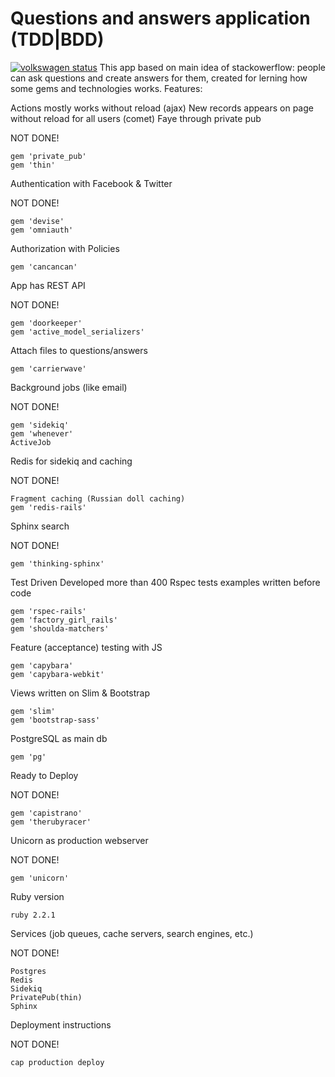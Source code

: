 # Questions and answers application (TDD|BDD)
[![volkswagen status](https://auchenberg.github.io/volkswagen/volkswargen_ci.svg?v=1)](https://github.com/auchenberg/volkswagen)
This app based on main idea of stackowerflow: people can ask questions and create answers for them, created for lerning how some gems and technologies works.
Features:

Actions mostly works without reload (ajax) New records appears on page without reload for all users (comet) Faye through private pub

NOT DONE!

    gem 'private_pub'
    gem 'thin'

Authentication with Facebook & Twitter

NOT DONE!

    gem 'devise'
    gem 'omniauth'

Authorization with Policies

    gem 'cancancan'

App has REST API

NOT DONE!

    gem 'doorkeeper'
    gem 'active_model_serializers'

Attach files to questions/answers

    gem 'carrierwave'

Background jobs (like email)

NOT DONE!

    gem 'sidekiq'
    gem 'whenever'
    ActiveJob

Redis for sidekiq and caching

NOT DONE!

    Fragment caching (Russian doll caching)
    gem 'redis-rails'

Sphinx search

NOT DONE!

    gem 'thinking-sphinx'

Test Driven Developed more than 400 Rspec tests examples written before code

    gem 'rspec-rails'
    gem 'factory_girl_rails'
    gem 'shoulda-matchers'

Feature (acceptance) testing with JS

    gem 'capybara'
    gem 'capybara-webkit'

Views written on Slim & Bootstrap

    gem 'slim'
    gem 'bootstrap-sass'

PostgreSQL as main db

    gem 'pg'

Ready to Deploy

NOT DONE!

    gem 'capistrano'
    gem 'therubyracer'

Unicorn as production webserver

NOT DONE!

    gem 'unicorn'

Ruby version

    ruby 2.2.1

Services (job queues, cache servers, search engines, etc.)

NOT DONE!

    Postgres
    Redis
    Sidekiq
    PrivatePub(thin)
    Sphinx

Deployment instructions

NOT DONE!

    cap production deploy
